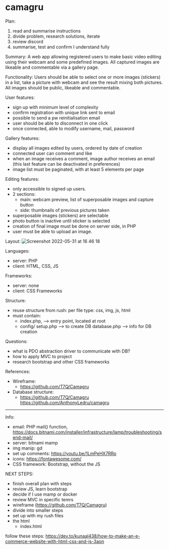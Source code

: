 # camagru

Plan:
1) read and summarise instructions
2) divide problem, research solutions, iterate
3) review discord
4) summarise, test and confirm I understand fully

Summary: 
A web app allowing registered users to make basic video editing using their webcam and some predefined images. 
All captured images are likeable and commentable via a gallery page.

Functionality:
Users should be able to select one or more images (stickers) in a list, 
take a picture with webcam and see the result mixing both pictures.
All images should be public, likeable and commentable.

User features:
- sign up with minimum level of complexity
- confirm registration with unique link sent to email
- possible to send a pw reinitialisation email
- user should be able to disconnect in one click
- once connected, able to modify username, mail, password

Gallery features:
- display all images edited by users, ordered by date of creation
- connected user can comment and like
- when an image receives a comment, image author receives an email
(this last feature can be deactivated in preferences)
- image list must be paginated, with at least 5 elements per page

Editing features:
- only accessible to signed up users.
- 2 sections: 
    - main: webcam preview, list of superposable images and capture button
    - side: thumbnails of previous pictures taken
- superposable images (stickers) are selectable
- photo button is inactive until sticker is selected
- creation of final image must be done on server side, in PHP
- user must be able to upload an image.

Layout:
![Screenshot 2022-05-31 at 16 46 18](https://user-images.githubusercontent.com/86101754/171188870-69dcc1d1-5b4d-4dba-914e-a95035ddeeaa.png)

Languages:
- server: PHP
- client: HTML, CSS, JS

Frameworks:
- server: none
- client: CSS Frameworks

Structure: 
- reuse structure from rush: per file type: css, img, js, html
- must contain: 
    - index.php, --> entry point, located at root
    - config/ 
        setup.php --> to create DB
        database.php --> info for DB creation

Questions:
- what is PDO abstraction driver to communicate with DB?
- how to apply MVC to project
- research bootstrap and other CSS frameworks

References:
- Wireframe:
    - https://github.com/T7Q/Camagru
- Database structure:
    - https://github.com/T7Q/Camagru
 https://github.com/AnthonyLedru/camagru

____________________________________________

Info:
- email: PHP mail() function, https://docs.bitnami.com/installer/infrastructure/lamp/troubleshooting/send-mail/
- server: bitnami mamp
- img manip: gd
- set up comments: https://youtu.be/1LmPeHX7RRo
- icons:  https://fontawesome.com/ 
- CSS framework: Bootstrap, without the JS


NEXT STEPS:
- finish overall plan with steps
- review JS, learn bootstrap
- decide if I use mamp or docker
- review MVC in specific temrs
- wireframe (https://github.com/T7Q/Camagru)
- divide into smaller steps
- set up with my rush files
- the html 
    - index.html
 

follow these steps: https://dev.to/kunaal438/how-to-make-an-e-commerce-website-with-html-css-and-js-3aon
